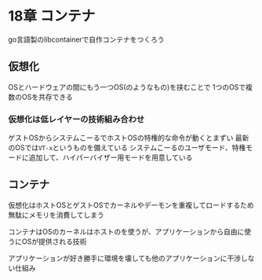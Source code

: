 # 18章 コンテナ

go言語製のlibcontainerで自作コンテナをつくろう

## 仮想化

OSとハードウェアの間にもう一つOS(のようなもの)を挟むことで
1つのOSで複数のOSを共存できる

### 仮想化は低レイヤーの技術組み合わせ

ゲストOSからシステムこーるでホストOSの特権的な命令が動くとまずい
最新のOSでは`VT-x`というものを備えている
システムこーるのユーザモード、特権モードに追加して、ハイパーバイザー用モードを用意している

## コンテナ

仮想化はホストOSとゲストOSでカーネルやデーモンを重複してロードするため無駄にメモリを消費してしまう

コンテナはOSのカーネルはホストのを使うが、アプリケーションから自由に使うにOSが提供される技術

アプリケーションが好き勝手に環境を壊しても他のアプリケーションに干渉しない仕組み


